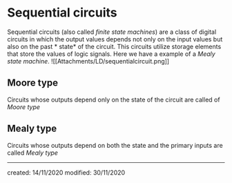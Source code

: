 # Sequential circuits
Sequential circuits (also called *finite state machines*) are a class of digital circuits in which the output values depends not only on the input values but also on the past * state* of the circuit. This circuits utilize storage elements that store the values of logic signals.
Here we have a example of a *Mealy state machine*.
![[Attachments/LD/sequentialcircuit.png]]

## Moore type
Circuits whose outputs depend only on the state of the circuit are called of *Moore type*
## Mealy type
Circuits whose outputs depend on both the state and the primary inputs are called *Mealy type*

---

created: 14/11/2020
modified: 30/11/2020